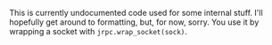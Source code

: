 This is currently undocumented code used for some internal stuff. I'll hopefully get around to formatting, but, for now, sorry. You use it by wrapping a socket with `jrpc.wrap_socket(sock)`.
